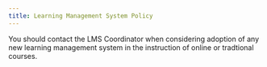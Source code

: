 ```yaml
---
title: Learning Management System Policy
---
```


You should contact the LMS Coordinator when considering adoption of any new learning management system in the instruction of online or tradtional courses.

